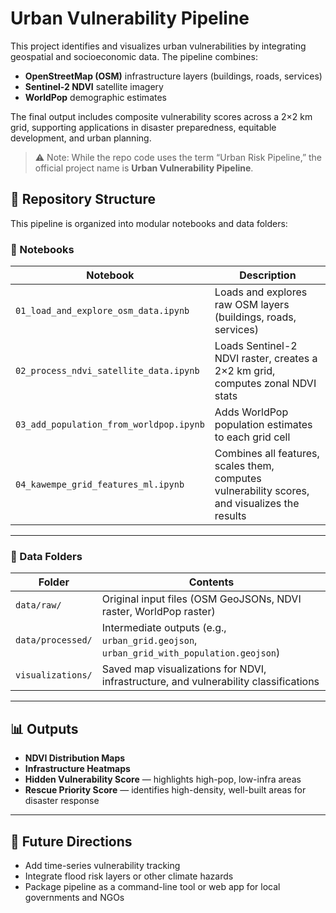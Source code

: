 Urban Vulnerability Pipeline
=============================

This project identifies and visualizes urban vulnerabilities by integrating geospatial and socioeconomic data. The pipeline combines:

- **OpenStreetMap (OSM)** infrastructure layers (buildings, roads, services)
- **Sentinel-2 NDVI** satellite imagery
- **WorldPop** demographic estimates

The final output includes composite vulnerability scores across a 2×2 km grid, supporting applications in disaster preparedness, equitable development, and urban planning.

> ⚠️ Note: While the repo code uses the term “Urban Risk Pipeline,” the official project name is **Urban Vulnerability Pipeline**.

## 📁 Repository Structure

This pipeline is organized into modular notebooks and data folders:

### 📓 Notebooks

| Notebook | Description |
|----------|-------------|
| `01_load_and_explore_osm_data.ipynb` | Loads and explores raw OSM layers (buildings, roads, services) |
| `02_process_ndvi_satellite_data.ipynb` | Loads Sentinel-2 NDVI raster, creates a 2×2 km grid, computes zonal NDVI stats |
| `03_add_population_from_worldpop.ipynb` | Adds WorldPop population estimates to each grid cell |
| `04_kawempe_grid_features_ml.ipynb` | Combines all features, scales them, computes vulnerability scores, and visualizes the results |

---

### 📂 Data Folders

| Folder | Contents |
|--------|----------|
| `data/raw/` | Original input files (OSM GeoJSONs, NDVI raster, WorldPop raster) |
| `data/processed/` | Intermediate outputs (e.g., `urban_grid.geojson`, `urban_grid_with_population.geojson`) |
| `visualizations/` | Saved map visualizations for NDVI, infrastructure, and vulnerability classifications |

---

## 📊 Outputs

- **NDVI Distribution Maps**
- **Infrastructure Heatmaps**
- **Hidden Vulnerability Score** — highlights high-pop, low-infra areas
- **Rescue Priority Score** — identifies high-density, well-built areas for disaster response

---

## 🚀 Future Directions

- Add time-series vulnerability tracking
- Integrate flood risk layers or other climate hazards
- Package pipeline as a command-line tool or web app for local governments and NGOs
